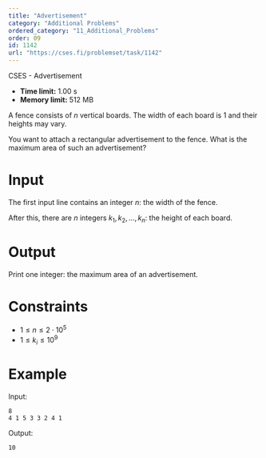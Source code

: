 ```yaml
---
title: "Advertisement"
category: "Additional Problems"
ordered_category: "11_Additional_Problems"
order: 09
id: 1142
url: "https://cses.fi/problemset/task/1142"
---
```


CSES - Advertisement

  * **Time limit:** 1.00 s
  * **Memory limit:** 512 MB

A fence consists of $n$ vertical boards. The width of each board is 1 and
their heights may vary.

You want to attach a rectangular advertisement to the fence. What is the
maximum area of such an advertisement?

# Input

The first input line contains an integer $n$: the width of the fence.

After this, there are $n$ integers $k_1,k_2,\ldots,k_n$: the height of each
board.

# Output

Print one integer: the maximum area of an advertisement.

# Constraints

  * $1 \le n \le 2 \cdot 10^5$
  * $1 \le k_i \le 10^9$

# Example

Input:

    
    
    8
    4 1 5 3 3 2 4 1
    

Output:

    
    
    10
    

